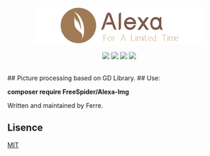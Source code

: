 <p align="center"><img src="alexa-logo.png"></p>
<p align="center">
<a href="https://travis-ci.org/FreeSpider/Alexa-Img"><img src="https://travis-ci.org/FreeSpider/Alexa-Img.svg?branch=master"></a>
<a href="https://travis-ci.org/FreeSpider/Alexa-Img"><img src="https://img.shields.io/github/release/FreeSpider/Alexa-Img.svg"></a>
<a href=""><img src="https://img.shields.io/badge/license-MIT-3e8374.svg"></a>
<a href="https://opensource.org/licenses/MIT"><img src="https://img.shields.io/badge/language-php-45d298.svg"></a>
</p>
<br />
## Picture processing based on GD Library. ##
Use:

**composer require FreeSpider/Alexa-Img**

Written and maintained by Ferre.


## Lisence ##

[MIT](https://opensource.org/licenses/MIT "MIT")